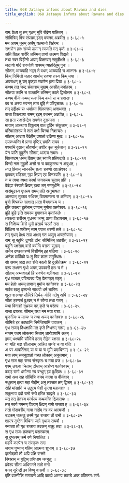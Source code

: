 ```yaml
---
title: 068 Jataayu infoms about Ravana and dies
title_english: 068 Jataayu infoms about Ravana and dies

---
```


<div class="audioEmbed"  caption="श्रीराम-हरिसीताराममूर्ति-घनपाठिभ्यां वचनम्" src="https://archive.org/download/Ramayana-recitation-Sriram-harisItArAmamUrti-Ghanapaati-v2/Kanda_3/Kanda_3_ARK-068-Rama_Jataayu_Samvadaha.mp3"></div>

रामः प्रेक्ष्य तु तम् गृध्रम् भुवि रौद्रेण पातितम् ।  
सौमित्रिम् मित्र संपन्नम् इदम् वचनम् अब्रवीत् ॥ ३-६८-१  
मम अयम् नूनम् अर्थेषु यतमानो विहंगमः ।  
राक्षसेन हतः संख्ये प्राणान् त्यजति मत् कृते ॥ ३-६८-२  
अति खिन्नः शरीरे अस्मिन् प्राणो लक्ष्मण विद्यते ।  
तथा स्वर विहीनो अयम् विक्लवम् समुदीक्षते ॥ ३-६८-३  
जटायो यदि शक्नोषि वाक्यम् व्याहरितुम् पुनः ।  
सीताम् आख्याहि भद्रम् ते वधम् आख्याहि च आत्मनः ॥ ३-६८-४  
किम् निमित्तो जहार आर्याम् रावणः तस्य किम् मया ।  
अपराधम् तु यम् दृष्ट्वा रावणेन हृता प्रिया ॥ ३-६८-५  
कथम् तत् चन्द्र संकाशम् मुखम् आसीत् मनोहरम् ।  
सीतया कानि च उक्तानि तस्मिन् काले द्विजोत्तम ॥ ३-६८-६  
कथम् वीर्यः कथम् रूपः किम् कर्मा स च राक्षसः ।  
क्व च अस्य भवनम् तात ब्रूहि मे परिपृच्छतः ॥ ३-६८-७  
तम् उद्वीक्ष्य सः धर्मात्मा विलपन्तम् अनाथवत् ।  
वाचा विक्लवया रामम् इदम् वचनम् अब्रवीत् ॥ ३-६८-८  
सा हृता राक्षसेन्द्रेण रावणेन दुरात्मना ।  
मायाम् आस्थाय विपुलाम् वात दुर्दिन संकुलाम् ॥ ३-६८-९  
परिक्लांतस्य मे तात पक्षौ चित्त्वा निशाचरः ।  
सीताम् आदाय वैदेहीम् प्रयातो दक्षिणा मुखः ॥ ३-६८-१०  
उपरुध्यन्ति मे प्राणा दृष्टिर् भ्रमति राघव ।  
पश्यामि वृक्षान् सौवर्णान् उशीर कृत मूर्धजान् ॥ ३-६८-११  
येन याति मुहूर्तेन सीताम् आदाय रावणः ।  
विप्रनष्टम् धनम् क्षिप्रम् तत् स्वामि प्रतिपद्यते ॥ ३-६८-१२  
विन्दो नाम मुहूर्तो असौ स च काकुत्स्थ न अबुधत् ।  
त्वत् प्रियाम् जानकीम् हृत्वा रावणो राक्षसेश्वर ।  
झषवत् बडिशम् गृह्य क्षिप्रम् एव विनश्यति ॥ ३-६८-१३  
न च त्वया व्यथा कार्या जनकस्य सुताम् प्रति ।  
वैदेह्या रंस्यसे क्षिप्रम् हत्वा तम् रणमूर्धनि ॥ ३-६८-१४  
असंमूढस्य गृध्रस्य रामम् प्रति अनुभाषतः ।  
आस्यात् सुस्राव रुधिरम् म्रियमाणस्य स अमिषम् ॥ ३-६८-१५  
पुत्रो विश्रवसः साक्षात् भ्राता वैश्रवणस्य च ।  
इति उक्त्वा दुर्लभान् प्राणान् मुमोच पतगेश्वरः ॥ ३-६८-१६  
ब्रूहि ब्रूहि इति रामस्य ब्रुवाणस्य कृतांजलेः ।  
त्यक्त्वा शरीरम् गृध्रस्य जग्मुः प्राणा विहायसम् ॥ ३-६८-१७  
स निक्षिप्य शिरो भूमौ प्रसार्य चरणौ तदा ।  
विक्षिप्य च शरीरम् स्वम् पपात धरणी तले ॥ ३-६८-१८  
तम् गृध्रम् प्रेक्ष्य ताम्र अक्षम् गत असुम् अचलोपमम् ।  
रामः सु बहुभिः दुह्खैः दीनः सौमित्रिम् अब्रवीत् ॥ ३-६८-१९  
बहूनि रक्षसाम् वासे वर्षाणि वसता सुखम् ।  
अनेन दण्डकारण्ये विशीर्णम् इह पक्षिणा ॥ ३-६८-२०  
अनेक वार्षिको यः तु चिर काल समुत्थितः ।  
सो अयम् अद्य हतः शेते कालो हि दुर्अतिक्रमः ॥ ३-६८-२१  
पश्य लक्ष्मण गृध्रो अयम् उपकारी हतः च मे ।  
सीताम् अभ्यवपन्नो हि रावणेन बलीयसा ॥ ३-६८-२२  
गृध्र राज्यम् परित्यज्य पितृ पैतामहम् महत् ।  
मम हेतोः अयम् प्राणान् मुमोच पतगेश्वरः ॥ ३-६८-२३  
सर्वत्र खलु दृश्यन्ते साधवो धर्म चारिणः ।  
शूराः शरण्याः सौमित्रे तिर्यक् योनि गतेषु अपि ॥ ३-६८-२४  
सीता हरणजं दुःखम् न मे सौम्य तथा गतम् ।  
यथा विनाशो गृध्रस्य मत् कृते च परंतप ॥ ३-६८-२५  
राजा दशरथः श्रीमान् यथा मम मया यशाः ।  
पूजनीयः च मान्यः च तथा अयम् पतगेश्वरः ॥ ३-६८-२६  
सौमित्रे हर काष्ठानि निर्मथिष्यामि पावकम् ।  
गृध्र राजम् दिधक्षामि मत् कृते निधनम् गतम् ॥ ३-६८-२७  
नाथम् पतग लोकस्य चिताम् आरोपयामि अहम् ।  
इमम् धक्ष्यामि सौमित्रे हतम् रौद्रेण रक्षसा ॥ ३-६८-२८  
या गतिः यज्ञ शीलानाम् आहित अग्नेः च या गतिः ।  
अ पर आवर्तिनाम् या च या च भूमि प्रदायिनाम् ॥ ३-६८-२९  
मया त्वम् समनुज्ञातो गच्छ लोकान् अनुत्तमान् ।  
गृध्र राज महा सत्त्व संस्कृतः च मया व्रज ॥ ३-६८-३०  
एवम् उक्त्वा चिताम् दीप्ताम् आरोप्य पतगेश्वरम् ।  
ददाह रामो धर्मात्मा स्व बन्धुम् इव दुःखितः ॥ ३-६८-३१  
रामो अथ सह सौमित्रिः वनम् यात्वा स वीर्यवान् ।  
स्थूलान् हत्वा महा रोहीन् अनु तस्तार तम् द्विजम् ॥ ३-६८-३२  
रोहि मांसानि च उद्धृत्य पेशी कृत्वा महायशाः ।  
शकुनाय ददौ रामो रम्ये हरित शाद्वले ॥ ३-६८-३३  
यत् तत् प्रेतस्य मर्त्यस्य कथयन्ति द्विजातयः ।  
तत् स्वर्ग गमनम् पित्र्यम् क्षिप्रम् रामो जजाप ह ॥ ३-६८-३४  
ततो गोदावरीम् गत्वा नदीम् नर वर आत्मजौ ।  
उदकम् चक्रतुः तस्मै गृध्र राजाय तौ उभौ ॥ ३-६८-३५  
शास्त्र दृष्टेन विधिना जले गृधाय राघवौ ।  
स्नात्वा तौ गृध्र राजाय उदकम् चक्रुः तदा ॥ ३-६८-३६  
स गृध्र राजः कृतवान् यशस्करम्  
सु दुष्करम् कर्म रणे निपातितः ।  
महर्षि कल्पेन च संस्कृतः तदा  
जगाम पुण्याम् गतिम् आत्मनः शुभाम् ॥ ३-६८-३७  
कृतोदकौ तौ अपि पक्षि सत्तमे  
स्थिराम् च बुद्धिम् प्रणिधाय जग्मुतुः ।  
प्रवेश्य सीता अधिगमने ततो मनो  
वनम् सुरेन्द्रौ इव विष्णु वासवौ ॥ ३-६८-३८  
इति वाल्मीकि रामायणे आदि काव्ये अरण्य काण्डे अष्ट षष्टितमः सर्गः